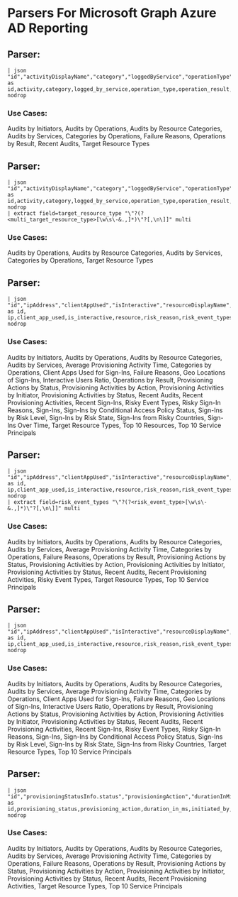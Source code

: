 # Parsers For Microsoft Graph Azure AD Reporting

## Parser:
```
| json "id","activityDisplayName","category","loggedByService","operationType","result","resultReason","targetResources[*].type","initiatedBy.user","initiatedBy.app" as id,activity,category,logged_by_service,operation_type,operation_result,result_reason,target_resource_type,is_user_initiator,is_app_initiator nodrop
```
### Use Cases:
Audits by Initiators, Audits by Operations, Audits by Resource Categories, Audits by Services, Categories by Operations, Failure Reasons, Operations by Result, Recent Audits, Target Resource Types



## Parser:
```
| json "id","activityDisplayName","category","loggedByService","operationType","result","resultReason","targetResources[*].type","initiatedBy.user","initiatedBy.app" as id,activity,category,logged_by_service,operation_type,operation_result,result_reason,target_resource_type,is_user_initiator,is_app_initiator nodrop
| extract field=target_resource_type "\"?(?<multi_target_resource_type>[\w\s\-&.,]*)\"?[,\n\]]" multi
```
### Use Cases:
Audits by Operations, Audits by Resource Categories, Audits by Services, Categories by Operations, Target Resource Types



## Parser:
```
| json "id","ipAddress","clientAppUsed","isInteractive","resourceDisplayName","riskDetail","riskEventTypes","riskLevelAggregated","riskState","status.failureReason","conditionalAccessStatus" as id, ip,client_app_used,is_interactive,resource,risk_reason,risk_event_types,risk_level,risk_state,failure_reason,conditional_activity_status nodrop
```
### Use Cases:
Audits by Initiators, Audits by Operations, Audits by Resource Categories, Audits by Services, Average Provisioning Activity Time, Categories by Operations, Client Apps Used for Sign-Ins, Failure Reasons, Geo Locations of Sign-Ins, Interactive Users Ratio, Operations by Result, Provisioning Actions by Status, Provisioning Activities by Action, Provisioning Activities by Initiator, Provisioning Activities by Status, Recent Audits, Recent Provisioning Activities, Recent Sign-Ins, Risky Event Types, Risky Sign-In Reasons, Sign-Ins, Sign-Ins by Conditional Access Policy Status, Sign-Ins by Risk Level, Sign-Ins by Risk State, Sign-Ins from Risky Countries, Sign-Ins Over Time, Target Resource Types, Top 10 Resources, Top 10 Service Principals



## Parser:
```
| json "id","ipAddress","clientAppUsed","isInteractive","resourceDisplayName","riskDetail","riskEventTypes","riskLevelAggregated","riskState","status.failureReason","conditionalAccessStatus" as id, ip,client_app_used,is_interactive,resource,risk_reason,risk_event_types,risk_level,risk_state,failure_reason,conditional_activity_status nodrop
| extract field=risk_event_types "\"?(?<risk_event_type>[\w\s\-&.,]*)\"?[,\n\]]" multi
```
### Use Cases:
Audits by Initiators, Audits by Operations, Audits by Resource Categories, Audits by Services, Average Provisioning Activity Time, Categories by Operations, Failure Reasons, Operations by Result, Provisioning Actions by Status, Provisioning Activities by Action, Provisioning Activities by Initiator, Provisioning Activities by Status, Recent Audits, Recent Provisioning Activities, Risky Event Types, Target Resource Types, Top 10 Service Principals



## Parser:
```
| json "id","ipAddress","clientAppUsed","isInteractive","resourceDisplayName","riskDetail","riskEventTypes","riskLevelAggregated","riskState","status.failureReason","conditionalAccessStatus","userDisplayName" as id, ip,client_app_used,is_interactive,resource,risk_reason,risk_event_types,risk_level,risk_state,failure_reason,conditional_activity_status,user_display_name nodrop
```
### Use Cases:
Audits by Initiators, Audits by Operations, Audits by Resource Categories, Audits by Services, Average Provisioning Activity Time, Categories by Operations, Client Apps Used for Sign-Ins, Failure Reasons, Geo Locations of Sign-Ins, Interactive Users Ratio, Operations by Result, Provisioning Actions by Status, Provisioning Activities by Action, Provisioning Activities by Initiator, Provisioning Activities by Status, Recent Audits, Recent Provisioning Activities, Recent Sign-Ins, Risky Event Types, Risky Sign-In Reasons, Sign-Ins, Sign-Ins by Conditional Access Policy Status, Sign-Ins by Risk Level, Sign-Ins by Risk State, Sign-Ins from Risky Countries, Target Resource Types, Top 10 Service Principals



## Parser:
```
| json "id","provisioningStatusInfo.status","provisioningAction","durationInMilliseconds","initiatedBy.initiatingType","servicePrincipal.displayName","sourceIdentity.identityType","sourceSystem.displayName","targetIdentity.identityType","targetSystem.displayName" as id,provisioning_status,provisioning_action,duration_in_ms,initiated_by,service_principal,source_identity_type,source_system,target_identity_type,target_system_name nodrop
```
### Use Cases:
Audits by Initiators, Audits by Operations, Audits by Resource Categories, Audits by Services, Average Provisioning Activity Time, Categories by Operations, Failure Reasons, Operations by Result, Provisioning Actions by Status, Provisioning Activities by Action, Provisioning Activities by Initiator, Provisioning Activities by Status, Recent Audits, Recent Provisioning Activities, Target Resource Types, Top 10 Service Principals


